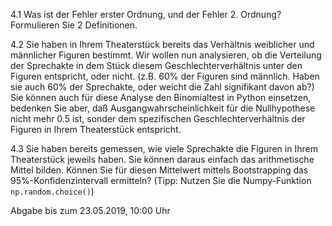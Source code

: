 4.1 Was ist der Fehler erster Ordnung, und der Fehler 2. Ordnung? Formulieren Sie 2 Definitionen.

4.2 Sie haben in Ihrem Theaterstück bereits das Verhältnis weiblicher und männlicher Figuren bestimmt. 
Wir wollen nun analysieren, ob die Verteilung der Sprechakte in dem Stück diesem Geschlechterverhältnis 
unter den Figuren entspricht, oder nicht. (z.B. 60% der Figuren sind männlich. Haben sie auch 60% der 
Sprechakte, oder weicht die Zahl signifikant davon ab?) Sie können auch für diese Analyse den Binomialtest
in Python einsetzen, bedenken Sie aber, daß Ausgangwahrscheinlichkeit für die Nullhypothese nicht mehr
0.5 ist, sonder dem spezifischen Geschlechterverhältnis der Figuren in Ihrem Theaterstück entspricht.

4.3 Sie haben bereits gemessen, wie viele Sprechakte die Figuren in Ihrem Theaterstück jeweils haben. Sie 
können daraus einfach das arithmetische Mittel bilden. Können Sie für diesen Mittelwert mittels Bootstrapping 
das 95%-Konfidenzintervall ermitteln? (Tipp: Nutzen Sie die Numpy-Funktion `np.random.choice()`)

Abgabe bis zum 23.05.2019, 10:00 Uhr
